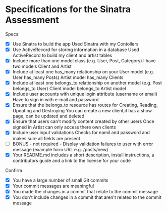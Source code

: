 # Specifications for the Sinatra Assessment

Specs:
- [x] Use Sinatra to build the app
Used Sinatra with my Contollers
- [X] Use ActiveRecord for storing information in a database
Used ActiveRecord to build my client and artist tables 
- [X] Include more than one model class (e.g. User, Post, Category)
I have two models Client and Artist
- [X] Include at least one has_many relationship on your User model (e.g. User has_many Posts)
Artist model has_many Clients 
- [X] Include at least one belongs_to relationship on another model (e.g. Post belongs_to User)
Client model belongs_to Artist model
- [X] Include user accounts with unique login attribute (username or email)
Have to sign in with e-mail and password
- [X] Ensure that the belongs_to resource has routes for Creating, Reading, Updating and Destroying
You can create a new client,it has a show page, can be updated and deleted 
- [X] Ensure that users can't modify content created by other users
Once signed in Artist can only access there own clients
- [X] Include user input validations
Checks for eamil and password and makes sure all fields are present
- [ ] BONUS - not required - Display validation failures to user with error message (example form URL e.g. /posts/new)
- [X] Your README.md includes a short description, install instructions, a contributors guide and a link to the license for your code

Confirm
- [X] You have a large number of small Git commits
- [X] Your commit messages are meaningful
- [X] You made the changes in a commit that relate to the commit message
- [X] You don't include changes in a commit that aren't related to the commit message
